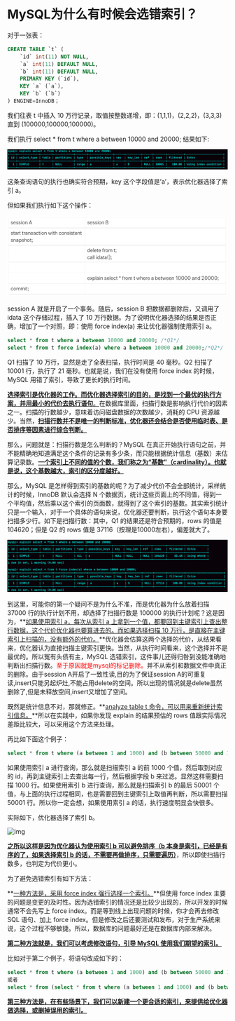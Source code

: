 # MySQL为什么有时候会选错索引？

对于一张表：

```sql
CREATE TABLE `t` (
    `id` int(11) NOT NULL,
    `a` int(11) DEFAULT NULL,
    `b` int(11) DEFAULT NULL,
    PRIMARY KEY (`id`),
    KEY `a` (`a`),
    KEY `b` (`b`)
) ENGINE=InnoDB；
```

我们往表 t 中插入 10 万行记录，取值按整数递增，即：(1,1,1)，(2,2,2)，(3,3,3) 直到 (100000,100000,100000)。

我们执行 select * from t where a between 10000 and 20000; 结果如下:

![image](https://github.com/cydqc/study_for_job/blob/main/mysql/images/2cfce769551c6eac9bfbee0563d48fe3.png)

这条查询语句的执行也确实符合预期，key 这个字段值是’a’，表示优化器选择了索引 a。



但如果我们执行如下这个操作：

<img src="https://github.com/cydqc/study_for_job/blob/main/mysql/%E6%9D%82%E6%8A%80/images/1e5ba1c2934d3b2c0d96b210a27e1a1e.png" alt="img" style="zoom:80%;" />

session A 就是开启了一个事务。随后，session B 把数据都删除后，又调用了 idata 这个存储过程，插入了 10 万行数据。为了说明优化器选择的结果是否正确，增加了一个对照，即：使用 force index(a) 来让优化器强制使用索引 a。

```sql
select * from t where a between 10000 and 20000; /*Q1*/
select * from t force index(a) where a between 10000 and 20000;/*Q2*/
```

Q1 扫描了 10 万行，显然是走了全表扫描，执行时间是 40 毫秒。Q2 扫描了 10001 行，执行了 21 毫秒。也就是说，我们在没有使用 force index 的时候，MySQL 用错了索引，导致了更长的执行时间。



<u>**选择索引是优化器的工作。而优化器选择索引的目的，是找到一个最优的执行方案，并用最小的代价去执行语句**。</u>在数据库里面，扫描行数是影响执行代价的因素之一。扫描的行数越少，意味着访问磁盘数据的次数越少，消耗的 CPU 资源越少。当然，**<u>扫描行数并不是唯一的判断标准，优化器还会结合是否使用临时表、是否排序等因素进行综合判断。</u>**



那么，问题就是：扫描行数是怎么判断的？MySQL 在真正开始执行语句之前，并不能精确地知道满足这个条件的记录有多少条，而只能根据统计信息（基数）来估算记录数。**<u>一个索引上不同的值的个数，我们称之为“基数”（cardinality）。也就是说，这个基数越大，索引的区分度越好。</u>**



那么，MySQL 是怎样得到索引的基数的呢？为了减少代价不会全部统计，采样统计的时候，InnoDB 默认会选择 N 个数据页，统计这些页面上的不同值，得到一个平均值，然后乘以这个索引的页面数，就得到了这个索引的基数。其实索引统计只是一个输入，对于一个具体的语句来说，优化器还要判断，执行这个语句本身要扫描多少行。如下是扫描行数：其中，Q1 的结果还是符合预期的，rows 的值是 104620；但是 Q2 的 rows 值是 37116（按理是10000左右），偏差就大了。

![img](https://github.com/cydqc/study_for_job/blob/main/mysql/%E6%9D%82%E6%8A%80/images/e2bc5f120858391d4accff05573e1289.png)

到这里，可能你的第一个疑问不是为什么不准，而是优化器为什么放着扫描 37000 行的执行计划不用，却选择了扫描行数是 100000 的执行计划呢？这是因为，**<u>如果使用索引 a，每次从索引 a 上拿到一个值，都要回到主键索引上查出整行数据，这个代价优化器也要算进去的。而如果选择扫描 10 万行，是直接在主键索引上扫描的，没有额外的代价。</u>**优化器会估算这两个选择的代价，从结果看来，优化器认为直接扫描主键索引更快。当然，从执行时间看来，这个选择并不是最优的。所以冤有头债有主，MySQL 选错索引，这件事儿还得归咎到没能准确地判断出扫描行数。<font color=red>至于原因就是mysql的标记删除。</font>并不从索引和数据文件中真正的删除。由于session A开启了一致性读,目的为了保证session A的可重复读,insert只能另起炉灶,不能占用delete的空间。所以出现的情况就是delete虽然删除了,但是未释放空间,insert又增加了空间。

既然是统计信息不对，那就修正。**<u>analyze table t 命令，可以用来重新统计索引信息。</u>**所以在实践中，如果你发现 explain 的结果预估的 rows 值跟实际情况差距比较大，可以采用这个方法来处理。



再比如下面这个例子：

```sql
select * from t where (a between 1 and 1000) and (b between 50000 and 100000) order by b limit 1;
```

如果使用索引 a 进行查询，那么就是扫描索引 a 的前 1000 个值，然后取到对应的 id，再到主键索引上去查出每一行，然后根据字段 b 来过滤。显然这样需要扫描 1000 行。如果使用索引 b 进行查询，那么就是扫描索引 b 的最后 50001 个值，与上面的执行过程相同，也是需要回到主键索引上取值再判断，所以需要扫描 50001 行。所以你一定会想，如果使用索引 a 的话，执行速度明显会快很多。

实际如下，优化器选择了索引 b。

![img](E:\学习笔记\mysql\杂技\images\483bcb1ef3bb902844e80d9cbdd73ab8.png)

**<u>之所以这样是因为优化器认为使用索引 b 可以避免排序（b 本身是索引，已经是有序的了，如果选择索引 b 的话，不需要再做排序，只需要遍历）</u>**，所以即使扫描行数多，也判定为代价更小。



为了避免选错索引有如下方法：

**<u>一种方法是，采用 force index 强行选择一个索引。</u>**但使用 force index 主要的问题是变更的及时性。因为选错索引的情况还是比较少出现的，所以开发的时候通常不会先写上 force index。而是等到线上出现问题的时候，你才会再去修改 SQL 语句、加上 force index。但是修改之后还要测试和发布，对于生产系统来说，这个过程不够敏捷。所以，数据库的问题最好还是在数据库内部来解决。

**<u>第二种方法就是，我们可以考虑修改语句，引导 MySQL 使用我们期望的索引。</u>**

比如对于第二个例子，将语句改成如下的：

```sql
select * from t where (a between 1 and 1000) and (b between 50000 and 100000) order by b,a limit 1;
或者
select * from (select * from t where (a between 1 and 1000) and (b between 50000 and 100000) order by b limit 100)alias limit 1;
```

**<u>第三种方法是，在有些场景下，我们可以新建一个更合适的索引，来提供给优化器做选择，或删掉误用的索引。</u>**

